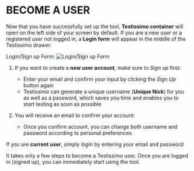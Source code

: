 # BECOME A USER
Now that you have successfully set up the tool, **Testissimo container** will open on the left side of your screen by default. If you are a new user or a registered user not logged in, a **Login form** will appear in the middle of the Testissimo drawer:

Login/Sign up Form: 
![Login/Sign up Form](https://testissimo.io/documentation/images/bu-login.png "Logo Title Text 1")

1. If you want to create a **new user account**, make sure to *Sign up* first:
    - Enter your email and confirm your input by clicking the *Sign Up* button again
    - Testissimo can generate a unique username (**Unique Nick**) for you as well as a password, which saves you time and enables you to start testing as soon as possible
    
2. You will receive an email to confirm your account:
    - Once you confirm account, you can change both username and password according to personal preferences
    
If you are **current user**, simply *login* by entering your email and password

It takes only a few steps to become a Testissimo user. Once you are logged in (signed up), you can immediately start using the tool.
